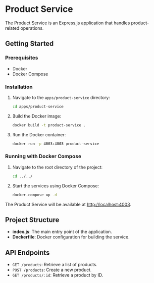 # Product Service

The Product Service is an Express.js application that handles product-related operations.

## Getting Started

### Prerequisites

- Docker
- Docker Compose

### Installation

1. Navigate to the `apps/product-service` directory:

   ```bash
   cd apps/product-service
   ```

2. Build the Docker image:

   ```bash
   docker build -t product-service .
   ```

3. Run the Docker container:

   ```bash
   docker run -p 4003:4003 product-service
   ```

### Running with Docker Compose

1. Navigate to the root directory of the project:

   ```bash
   cd ../../
   ```

2. Start the services using Docker Compose:

   ```bash
   docker-compose up -d
   ```

The Product Service will be available at [http://localhost:4003](http://localhost:4003).

## Project Structure

- **index.js**: The main entry point of the application.
- **Dockerfile**: Docker configuration for building the service.

## API Endpoints

- `GET /products`: Retrieve a list of products.
- `POST /products`: Create a new product.
- `GET /products/:id`: Retrieve a product by ID.
